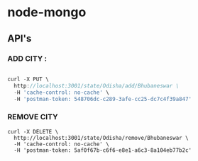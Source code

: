 # node-mongo

## API's

### ADD CITY :

```js

curl -X PUT \
  http://localhost:3001/state/Odisha/add/Bhubaneswar \
  -H 'cache-control: no-cache' \
  -H 'postman-token: 548706dc-c289-3afe-cc25-dc7c4f39a847'
  ```
  
### REMOVE CITY 

```
curl -X DELETE \
  http://localhost:3001/state/Odisha/remove/Bhubaneswar \
  -H 'cache-control: no-cache' \
  -H 'postman-token: 5af0f67b-c6f6-e8e1-a6c3-8a104eb77b2c'

```
